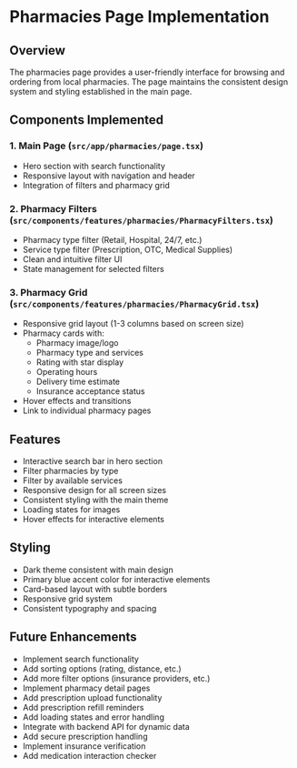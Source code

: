 # Pharmacies Page Implementation

## Overview
The pharmacies page provides a user-friendly interface for browsing and ordering from local pharmacies. The page maintains the consistent design system and styling established in the main page.

## Components Implemented

### 1. Main Page (`src/app/pharmacies/page.tsx`)
- Hero section with search functionality
- Responsive layout with navigation and header
- Integration of filters and pharmacy grid

### 2. Pharmacy Filters (`src/components/features/pharmacies/PharmacyFilters.tsx`)
- Pharmacy type filter (Retail, Hospital, 24/7, etc.)
- Service type filter (Prescription, OTC, Medical Supplies)
- Clean and intuitive filter UI
- State management for selected filters

### 3. Pharmacy Grid (`src/components/features/pharmacies/PharmacyGrid.tsx`)
- Responsive grid layout (1-3 columns based on screen size)
- Pharmacy cards with:
  - Pharmacy image/logo
  - Pharmacy type and services
  - Rating with star display
  - Operating hours
  - Delivery time estimate
  - Insurance acceptance status
- Hover effects and transitions
- Link to individual pharmacy pages

## Features
- Interactive search bar in hero section
- Filter pharmacies by type
- Filter by available services
- Responsive design for all screen sizes
- Consistent styling with the main theme
- Loading states for images
- Hover effects for interactive elements

## Styling
- Dark theme consistent with main design
- Primary blue accent color for interactive elements
- Card-based layout with subtle borders
- Responsive grid system
- Consistent typography and spacing

## Future Enhancements
- Implement search functionality
- Add sorting options (rating, distance, etc.)
- Add more filter options (insurance providers, etc.)
- Implement pharmacy detail pages
- Add prescription upload functionality
- Add prescription refill reminders
- Add loading states and error handling
- Integrate with backend API for dynamic data
- Add secure prescription handling
- Implement insurance verification
- Add medication interaction checker